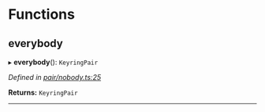 

# Functions

<a id="everybody"></a>

##  everybody

▸ **everybody**(): `KeyringPair`

*Defined in [pair/nobody.ts:25](https://github.com/polkadot-js/common/blob/75c09a9/packages/keyring/src/pair/nobody.ts#L25)*

**Returns:** `KeyringPair`

___

